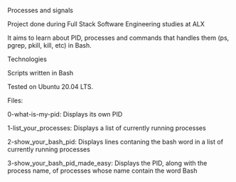 Processes and signals

Project done during Full Stack Software Engineering studies at ALX

It aims to learn about PID, processes and commands that handles them (ps, pgrep, pkill, kill, etc) in Bash.

Technologies

Scripts written in Bash

Tested on Ubuntu 20.04 LTS.

Files:

0-what-is-my-pid: Displays its own PID

1-list_your_processes: Displays a list of currently running processes

2-show_your_bash_pid: Displays lines contaning the bash word in a list of currently running processes

3-show_your_bash_pid_made_easy: Displays the PID, along with the process name, of processes whose name
contain the word Bash


